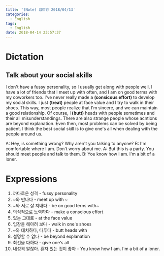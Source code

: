 ```yaml
---
title: '[Note] 입트영 2018/04/13'
categories:
  - English
tags:
  - English
date: 2018-04-14 23:57:37
---
```


# Dictation
## Talk about your social skills

I don't have a fussy personality, so I usually get along with people well. I have a lot of friends that I meet up with often, and I am on good terms with my coworkers too. I've never really made a **(consicous effort)** to develop my social skills. I just **(treat)** people at face value and I try to walk in their shoes. This way, most people realize that I'm sincere, and we can maintain a good relationship. Of course, I **(butt)** heads with people sometimes and their all misunderstandings. There are also strange people whose acntions are beyond explanation. Even then,  most problems can be solved by being patient. I think the best social skill is to give one's all when dealing with the people around us.

A: Hey, is something wrong? Why aren't you talking to anyone?
B: I'm comfortable where I am. Don't worry about me.
A: But this is a party. You should meet people and talk to them.
B: You know how I am. I'm a bit of a loner.

# Expressions
1. 까다로운 성격 - fussy personality
1. ~와 만나다 - meet up with ~
1. ~와 서로 잘 지내다 - be on good terns with~
1. 의식적으로 노력하다 - make a conscious effort
1. 있는 그대로 - at the face value
1. 입장을 헤아려 보다 - walk in one's shoes
1. ~와 대치하다, 다투다 - butt heads with
1. 설명할 수 없다 - be beyond explanation
1. 최선을 다하다 - give one's all
1. 내성격 알잖아. 혼자 있는 것이 좋아 - You know how I am. I'm a bit of a loner.
